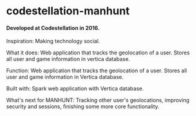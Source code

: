 # codestellation-manhunt
<h4>Developed at Codestellation in 2016.</h4>

Inspiration: Making technology social.

What it does: Web application that tracks the geolocation of a user. Stores all user and game information in vertica database.

Function: Web application that tracks the geolocation of a user. Stores all user and game information in Vertica database.

Built with: Spark web application with Vertica database.

What's next for MANHUNT: Tracking other user's geolocations, improving security and sessions, finishing some more core functionality.
